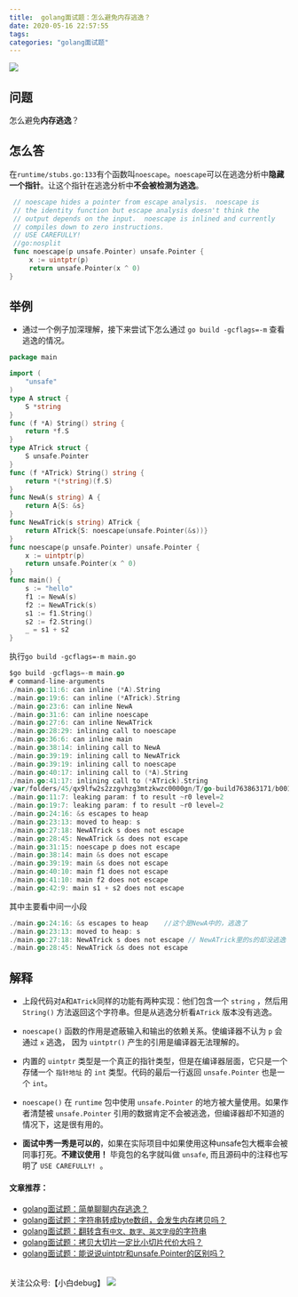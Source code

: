```yaml
---
title:  golang面试题：怎么避免内存逃逸？
date: 2020-05-16 22:57:55
tags:
categories: "golang面试题"
---
```


![](https://imgconvert.csdnimg.cn/aHR0cHM6Ly9pbWdrci5jbi1iai51ZmlsZW9zLmNvbS9jZDJkODUxZS1hZWQ1LTRlNjYtOGFmNy0wMjczZDc0NDgzNzAucG5n?x-oss-process=image/format,png)
<!-- more -->

## 问题
怎么避免**内存逃逸**？

## 怎么答
在```runtime/stubs.go:133```有个函数叫```noescape```。```noescape```可以在逃逸分析中**隐藏一个指针**。让这个指针在逃逸分析中**不会被检测为逃逸**。
```go
 // noescape hides a pointer from escape analysis.  noescape is
 // the identity function but escape analysis doesn't think the
 // output depends on the input.  noescape is inlined and currently
 // compiles down to zero instructions.
 // USE CAREFULLY!
 //go:nosplit
 func noescape(p unsafe.Pointer) unsafe.Pointer {
     x := uintptr(p)
     return unsafe.Pointer(x ^ 0)
}
```
  
  


## 举例
- 通过一个例子加深理解，接下来尝试下怎么通过 ```go build -gcflags=-m``` 查看逃逸的情况。
```go
package main

import (
	"unsafe"
)
type A struct {
	S *string
}
func (f *A) String() string {
	return *f.S
}
type ATrick struct {
	S unsafe.Pointer
}
func (f *ATrick) String() string {
	return *(*string)(f.S)
}
func NewA(s string) A {
	return A{S: &s}
}
func NewATrick(s string) ATrick {
	return ATrick{S: noescape(unsafe.Pointer(&s))}
}
func noescape(p unsafe.Pointer) unsafe.Pointer {
	x := uintptr(p)
	return unsafe.Pointer(x ^ 0)
}
func main() {
	s := "hello"
	f1 := NewA(s)
	f2 := NewATrick(s)
	s1 := f1.String()
	s2 := f2.String()
	_ = s1 + s2
}
```



执行```go build -gcflags=-m main.go```
```go 
$go build -gcflags=-m main.go
# command-line-arguments
./main.go:11:6: can inline (*A).String
./main.go:19:6: can inline (*ATrick).String
./main.go:23:6: can inline NewA
./main.go:31:6: can inline noescape
./main.go:27:6: can inline NewATrick
./main.go:28:29: inlining call to noescape
./main.go:36:6: can inline main
./main.go:38:14: inlining call to NewA
./main.go:39:19: inlining call to NewATrick
./main.go:39:19: inlining call to noescape
./main.go:40:17: inlining call to (*A).String
./main.go:41:17: inlining call to (*ATrick).String
/var/folders/45/qx9lfw2s2zzgvhzg3mtzkwzc0000gn/T/go-build763863171/b001/_gomod_.go:6:6: can inline init.0
./main.go:11:7: leaking param: f to result ~r0 level=2
./main.go:19:7: leaking param: f to result ~r0 level=2
./main.go:24:16: &s escapes to heap
./main.go:23:13: moved to heap: s
./main.go:27:18: NewATrick s does not escape
./main.go:28:45: NewATrick &s does not escape
./main.go:31:15: noescape p does not escape
./main.go:38:14: main &s does not escape
./main.go:39:19: main &s does not escape
./main.go:40:10: main f1 does not escape
./main.go:41:10: main f2 does not escape
./main.go:42:9: main s1 + s2 does not escape
```
其中主要看中间一小段
```go
./main.go:24:16: &s escapes to heap    //这个是NewA中的，逃逸了
./main.go:23:13: moved to heap: s
./main.go:27:18: NewATrick s does not escape // NewATrick里的s的却没逃逸
./main.go:28:45: NewATrick &s does not escape
```

## 解释
- 上段代码对```A```和```ATrick```同样的功能有两种实现：他们包含一个 ```string``` ，然后用 ```String()``` 方法返回这个字符串。但是从逃逸分析看```ATrick``` 版本没有逃逸。
- ```noescape()``` 函数的作用是遮蔽输入和输出的依赖关系。使编译器不认为 ```p``` 会通过 ```x``` 逃逸， 因为 ```uintptr()``` 产生的引用是编译器无法理解的。
- 内置的 ```uintptr``` 类型是一个真正的指针类型，但是在编译器层面，它只是一个存储一个 ```指针地址``` 的 ```int``` 类型。代码的最后一行返回 ```unsafe.Pointer``` 也是一个 ```int```。

- ```noescape()``` 在 ```runtime``` 包中使用 ```unsafe.Pointer``` 的地方被大量使用。如果作者清楚被 ```unsafe.Pointer``` 引用的数据肯定不会被逃逸，但编译器却不知道的情况下，这是很有用的。

- **面试中秀一秀是可以的**，如果在实际项目中如果使用这种unsafe包大概率会被同事打死。**不建议使用！**  毕竟包的名字就叫做 ```unsafe```, 而且源码中的注释也写明了 ```USE CAREFULLY! ```。






#### 文章推荐：  
- [golang面试题：简单聊聊内存逃逸？](https://mp.weixin.qq.com/s?__biz=MzAwMDAxNjU4Mg==&mid=2247483686&idx=1&sn=e48c51107191f02da5751a19a54f7d41&chksm=9aee288fad99a199c126d5ff735af7320356ce4bb5753ae59ac6231e596354499414b5705b79&token=2092782362&lang=zh_CN#rd) 
- [golang面试题：字符串转成byte数组，会发生内存拷贝吗？](https://mp.weixin.qq.com/s?__biz=MzAwMDAxNjU4Mg==&mid=2247483669&idx=1&sn=88f754ddabc04eb3f66ba8ac37ee1461&chksm=9aee28bcad99a1aa1ada41cfccaffc7ef4719a9bc11c1bef45b7d1b5427c1faa12d8d0c3156f&token=2092782362&lang=zh_CN#rd)  
- [golang面试题：翻转含有`中文、数字、英文字母`的字符串](https://mp.weixin.qq.com/s?__biz=MzAwMDAxNjU4Mg==&mid=2247483664&idx=1&sn=23a0cf8a78b1d9c30b2e3bc102bf421e&chksm=9aee28b9ad99a1af6c879ba4b1f6439e4c21c363f0a668f322c082ca334b62255507828f66d4&token=2092782362&lang=zh_CN#rd)  
- [golang面试题：拷贝大切片一定比小切片代价大吗？](https://mp.weixin.qq.com/s?__biz=MzAwMDAxNjU4Mg==&mid=2247483674&idx=1&sn=ce4b5fee48c54ff69127ef2bd5d91427&chksm=9aee28b3ad99a1a57eed7651a16fd4bdc35ff23937e423c5e1322a234652fd135f1a16abbece&token=2092782362&lang=zh_CN#rd)   
- [golang面试题：能说说uintptr和unsafe.Pointer的区别吗？](https://mp.weixin.qq.com/s?__biz=MzAwMDAxNjU4Mg==&mid=2247483679&idx=1&sn=7075859e59741b1d0a81dc472b8ce45f&chksm=9aee28b6ad99a1a0599416886660d9ea56bd7fec18841af0e5fe86c3daea3973732a83d7eabb&token=2092782362&lang=zh_CN#rd)

###### 
关注公众号:【小白debug】
![](https://cdn.jsdelivr.net/gh/xiaobaiTech/image/默认标题_动态横版二维码_2021-03-19-0.gif)






